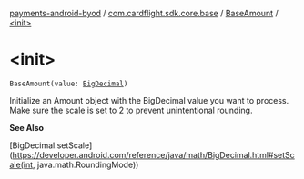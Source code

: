 [payments-android-byod](../../index.md) / [com.cardflight.sdk.core.base](../index.md) / [BaseAmount](index.md) / [&lt;init&gt;](./-init-.md)

# &lt;init&gt;

`BaseAmount(value: `[`BigDecimal`](https://developer.android.com/reference/java/math/BigDecimal.html)`)`

Initialize an Amount object with the BigDecimal value you want to process. Make sure the
scale is set to 2 to prevent unintentional rounding.

**See Also**

[BigDecimal.setScale](https://developer.android.com/reference/java/math/BigDecimal.html#setScale(int, java.math.RoundingMode))

